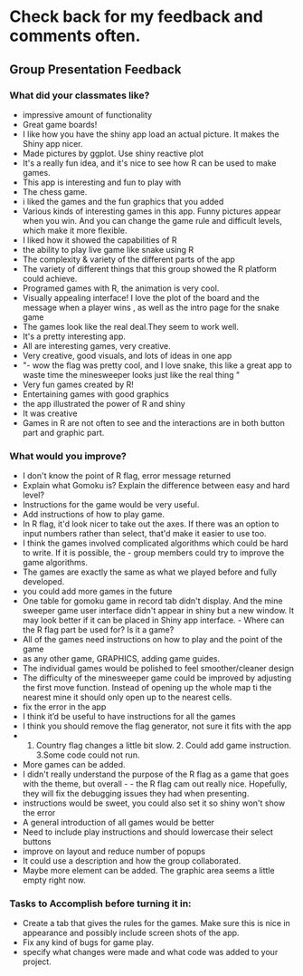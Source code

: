 # Check back for my feedback and comments often. 

## Group Presentation Feedback

### What did your classmates like?

- impressive amount of functionality
- Great game boards!
- I like how you have the shiny app load an actual picture. It makes the Shiny app nicer.
- Made pictures by ggplot. Use shiny reactive plot
- It's a really fun idea, and it's nice to see how R can be used to make games. 
- This app is interesting and fun to play with
- The chess game.
- i liked the games and the fun graphics that you added
- Various kinds of interesting games in this app. Funny pictures appear when you win. And you can change the game rule and difficult levels, which make it more flexible.
- I liked how it showed the capabilities of R
- the ability to play live game like snake using R 
- The complexity & variety of the different parts of the app
- The variety of different things that this group showed the R platform could achieve.
- Programed games with R, the animation is very cool. 
- Visually appealing interface! I love the plot of the board and the message when a player wins , as well as the intro page for the snake game
- The games look like the real deal.They seem to work well.
- It's a pretty interesting app.
- All are interesting games, very creative.
- Very creative, good visuals, and lots of ideas in one app
- "- wow the flag was pretty cool, and I love snake, this like a great app to waste time 
the minesweeper looks just like the real thing "
- Very fun games created by R!
- Entertaining games with good graphics
- the app illustrated the power of R and shiny
- It was creative
- Games in R are not often to see and the interactions are in both button part and graphic part.





### What would you improve?

- I don't know the point of R flag, error message returned
- Explain what Gomoku is? Explain the difference between easy and hard level?
- Instructions for the game would be very useful.
- Add instructions of how to play game. 
- In R flag, it'd look nicer to take out the axes. If there was an option to input numbers rather than select, that'd make it easier to use too. 
- I think the games involved complicated algorithms which could be hard to write. If it is possible, the - group members could try to improve the game algorithms. 
- The games are exactly the same as what we played before and fully developed.
- you could add more games in the future
- One table for gomoku game in record tab didn't display. And the mine sweeper game user interface didn't appear in shiny but a new window. It may look better if it can be placed in Shiny app interface. - Where can the R flag part be used for? Is it a game? 
- All of the games need instructions on how to play and the point of the game
- as any other game, GRAPHICS,  adding game guides.   
- The individual games would be polished to feel smoother/cleaner design
- The difficulty of the minesweeper game could be improved by adjusting the first move function. Instead of opening up the whole map ti the nearest mine it should only open up to the nearest cells.
- fix the error in the app
- I think it’d be useful to have instructions for all the games 
- I think you should remove the flag generator, not sure it fits with the app 
- 1. Country flag changes a little bit slow. 2. Could add game instruction. 3.Some code could not run.
- More games can be added.
- I didn't really understand the purpose of the R flag as a game that goes with the theme, but overall - - the R flag cam out really nice. Hopefully, they will fix the debugging issues they had when presenting. 
- instructions would be sweet, you could also set it so shiny won't show the error
- A general introduction of all games would be better
- Need to include play instructions and should lowercase their select buttons
- improve on layout and reduce number of popups
- It could use a description and how the group collaborated. 
- Maybe more element can be added. The graphic area seems a little empty right now.



### Tasks to Accomplish before turning it in:

- Create a tab that gives the rules for the games. Make sure this is nice in appearance and possibly include screen shots of the app. 
- Fix any kind of bugs for game play. 
- specify what changes were made and what code was added to your project.



































































































